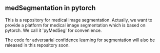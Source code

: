 ## medSegmentation in pytorch
This is a repository for medical image segmentation. Actually, we want to provide a platform for medical image segmentation which is based on pytorch. We call it 'pyMedSeg' for convenience.

The code for adversarial confidence learning for segmentation will also be released in this repository soon.
